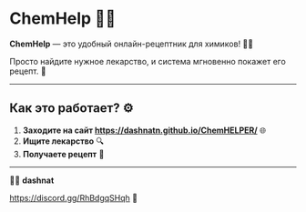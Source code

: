# ChemHelp 🧪💊

**ChemHelp** — это удобный онлайн-рецептник для химиков! 🔬✨  

Просто найдите нужное лекарство, и система мгновенно покажет его рецепт. 🚀  

---

## Как это работает? ⚙️  

1. **Заходите на сайт https://dashnatn.github.io/ChemHELPER/** 🌐  
2. **Ищите лекарство** 🔍  
3. **Получаете рецепт** 📜  


---
👨‍🔬 **dashnat**  

https://discord.gg/RhBdgqSHqh 🤝  
